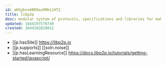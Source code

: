 ```yaml
---
id: aKhgknoABR0az8Mm1zHT2
title: libp2p
desc: modular system of protocols, specifications and libraries for making peer-to-peer apps
updated: 1644197570749
created: 1644102820812
---
```


- [[p.hasSite]] https://libp2p.io
- [[p.supports]] [[soln.noise]]
- [[p.hasLearningResource]] https://docs.libp2p.io/tutorials/getting-started/javascript/

